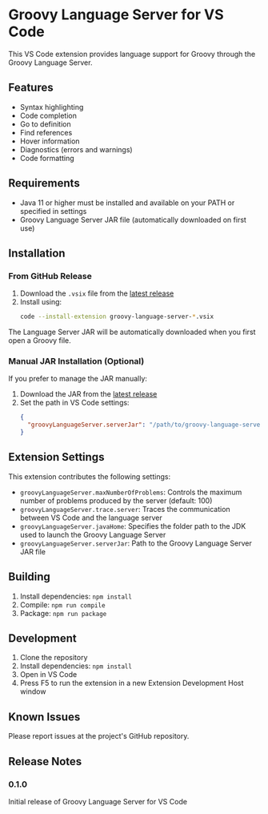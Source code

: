# Groovy Language Server for VS Code

This VS Code extension provides language support for Groovy through the Groovy Language Server.

## Features

- Syntax highlighting
- Code completion
- Go to definition
- Find references
- Hover information
- Diagnostics (errors and warnings)
- Code formatting

## Requirements

- Java 11 or higher must be installed and available on your PATH or specified in settings
- Groovy Language Server JAR file (automatically downloaded on first use)

## Installation

### From GitHub Release

1. Download the `.vsix` file from the [latest release](https://github.com/char5742/groovy-lsp/releases)
2. Install using:
   ```bash
   code --install-extension groovy-language-server-*.vsix
   ```

The Language Server JAR will be automatically downloaded when you first open a Groovy file.

### Manual JAR Installation (Optional)

If you prefer to manage the JAR manually:

1. Download the JAR from the [latest release](https://github.com/char5742/groovy-lsp/releases)
2. Set the path in VS Code settings:
   ```json
   {
     "groovyLanguageServer.serverJar": "/path/to/groovy-language-server.jar"
   }
   ```

## Extension Settings

This extension contributes the following settings:

* `groovyLanguageServer.maxNumberOfProblems`: Controls the maximum number of problems produced by the server (default: 100)
* `groovyLanguageServer.trace.server`: Traces the communication between VS Code and the language server
* `groovyLanguageServer.javaHome`: Specifies the folder path to the JDK used to launch the Groovy Language Server
* `groovyLanguageServer.serverJar`: Path to the Groovy Language Server JAR file

## Building

1. Install dependencies: `npm install`
2. Compile: `npm run compile`
3. Package: `npm run package`

## Development

1. Clone the repository
2. Install dependencies: `npm install`
3. Open in VS Code
4. Press F5 to run the extension in a new Extension Development Host window

## Known Issues

Please report issues at the project's GitHub repository.

## Release Notes

### 0.1.0

Initial release of Groovy Language Server for VS Code

